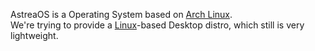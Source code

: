 AstreaOS is a Operating System based on [Arch Linux](https://archlinux.org/).<br>
We're trying to provide a [Linux](https://www.linuxfoundation.org/)-based Desktop distro, which still is very lightweight.
